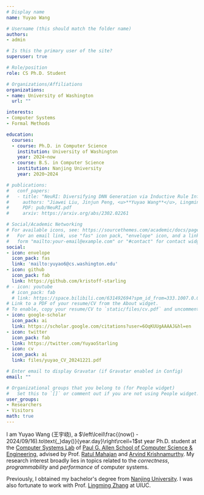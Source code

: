 ```yaml
---
# Display name
name: Yuyao Wang

# Username (this should match the folder name)
authors:
- admin

# Is this the primary user of the site?
superuser: true

# Role/position
role: CS Ph.D. Student

# Organizations/Affiliations
organizations:
- name: University of Washington
  url: ""

interests:
- Computer Systems
- Formal Methods

education:
  courses:
  - course: Ph.D. in Computer Science
    institution: University of Washington
    year: 2024~now
  - course: B.S. in Computer Science
    institution: Nanjing University
    year: 2020~2024

# publications:
#   conf_papers:
#   - title: "NeuRI: Diversifying DNN Generation via Inductive Rule Inference"
#     authors: "Jiawei Liu, Jinjun Peng, <u>**Yuyao Wang**</u>, Lingming Zhang"
#     PDF: pub/NeuRI.pdf
#     arxiv: https://arxiv.org/abs/2302.02261

# Social/Academic Networking
# For available icons, see: https://sourcethemes.com/academic/docs/page-builder/#icons
#   For an email link, use "fas" icon pack, "envelope" icon, and a link in the
#   form "mailto:your-email@example.com" or "#contact" for contact widget.
social:
- icon: envelope
  icon_pack: fas
  link: 'mailto:yuyao6@cs.washington.edu'
- icon: github
  icon_pack: fab
  link: https://github.com/kristoff-starling
# - icon: youtube
  # icon_pack: fab
  # link: https://space.bilibili.com/631492694?spm_id_from=333.1007.0.0
# Link to a PDF of your resume/CV from the About widget.
# To enable, copy your resume/CV to `static/files/cv.pdf` and uncomment the lines below.
- icon: google-scholar
  icon_pack: ai
  link: https://scholar.google.com/citations?user=6OqKUUgAAAAJ&hl=en
- icon: twitter
  icon_pack: fab
  link: https://twitter.com/YuyaoStarling
- icon: cv
  icon_pack: ai
  link: files/yuyao_CV_20241221.pdf

# Enter email to display Gravatar (if Gravatar enabled in Config)
email: ""

# Organizational groups that you belong to (for People widget)
#   Set this to `[]` or comment out if you are not using People widget.
user_groups:
- Researchers
- Visitors
math: true
---
```


I am Yuyao Wang (王宇峣), a $\left\lceil\frac{(now() - 2024/09/16).to\text{_}day()}{year.day}\right\rceil=1$st year Ph.D. student at the [Computer Systems Lab](https://syslab.cs.washington.edu/) of [Paul G. Allen School of Computer Science & Engineering](https://www.cs.washington.edu/), advised by Prof. [Ratul Mahajan](https://ratul.org) and [Arvind Krishnamurthy](https://www.cs.washington.edu/people/faculty/arvind). My research interest broadly lies in topics related to the *correctness*, *programmability* and *performance* of computer systems. 

Previously, I obtained my bachelor's degree from [Nanjing University](https://www.nju.edu.cn/en). I was also fortunate to work with Prof. [Lingming Zhang](https://lingming.cs.illinois.edu/) at UIUC.

<!-- I am Yuyao Wang (王宇峣), a senior student in Computer Science (Elite Class) at [Nanjing University](https://www.nju.edu.cn/en). 

I have been attached to programming and algorithm design since middle school and aspire to bring elegant solutions for tackling *real-world* problems. -->

